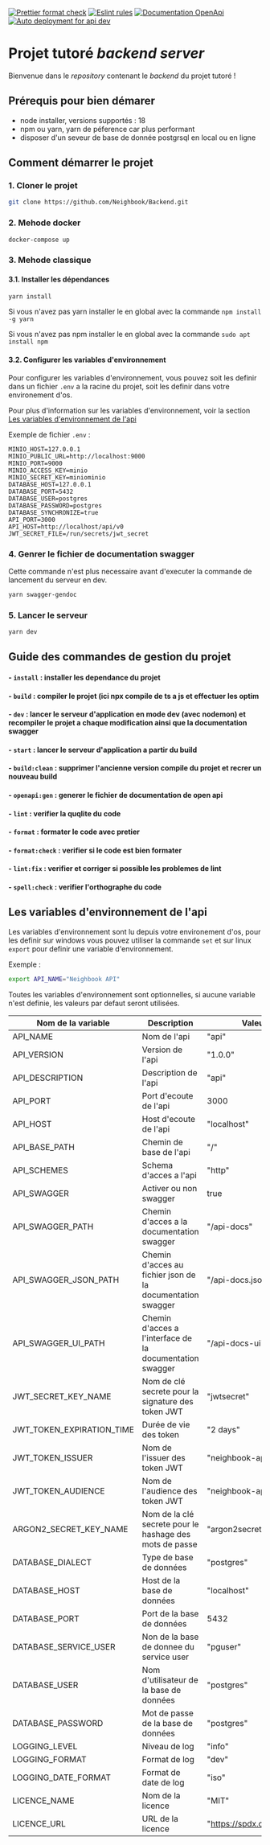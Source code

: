 [![Prettier format check](https://github.com/Neighbook/Backend/actions/workflows/prettier_format.yml/badge.svg)](https://github.com/Neighbook/Backend/actions/workflows/prettier_format.yml) [![Eslint rules](https://github.com/Neighbook/Backend/actions/workflows/eslint_check.yml/badge.svg)](https://github.com/Neighbook/Backend/actions/workflows/eslint_check.yml)  [![Documentation OpenApi](https://github.com/Neighbook/Backend/actions/workflows/doc.yml/badge.svg)](https://github.com/Neighbook/Backend/actions/workflows/doc.yml)  [![Auto deployment for api dev](https://github.com/Neighbook/Backend/actions/workflows/api-nh-dev-server-AutoDeployTrigger-21d2a4b3-bc36-48db-a917-073d48ac215a.yml/badge.svg)](https://github.com/Neighbook/Backend/actions/workflows/api-nh-dev-server-AutoDeployTrigger-21d2a4b3-bc36-48db-a917-073d48ac215a.yml)

# Projet tutoré _backend server_

Bienvenue dans le _repository_ contenant le _backend_ du projet tutoré !

## Prérequis pour bien démarer

-   node installer, versions supportés : 18
-   npm ou yarn, yarn de péference car plus performant
-   disposer d'un seveur de base de donnée postgrsql en local ou en ligne

## Comment démarrer le projet

### 1. Cloner le projet

```bash
git clone https://github.com/Neighbook/Backend.git
```

### 2. Mehode docker

```bash
docker-compose up
```

### 3. Mehode classique



#### 3.1. Installer les dépendances

```bash
yarn install
```
Si vous n'avez pas yarn installer le en global avec la commande `npm install -g yarn`

Si vous n'avez pas npm installer le en global avec la commande `sudo apt install npm`

#### 3.2. Configurer les variables d'environnement

Pour configurer les variables d'environnement, vous pouvez soit les definir dans un fichier `.env` a la racine du projet, soit les definir dans votre environement d'os.

Pour plus d'information sur les variables d'environnement, voir la section [Les variables d'environnement de l'api](#les-variables-denvironnement-de-lapi)

Exemple de fichier `.env` :

```.env
MINIO_HOST=127.0.0.1
MINIO_PUBLIC_URL=http://localhost:9000
MINIO_PORT=9000
MINIO_ACCESS_KEY=minio
MINIO_SECRET_KEY=miniominio
DATABASE_HOST=127.0.0.1
DATABASE_PORT=5432
DATABASE_USER=postgres
DATABASE_PASSWORD=postgres
DATABASE_SYNCHRONIZE=true
API_PORT=3000
API_HOST=http://localhost/api/v0
JWT_SECRET_FILE=/run/secrets/jwt_secret
```

### 4. Genrer le fichier de documentation swagger

Cette commande n'est plus necessaire avant d'executer la commande de lancement du serveur en dev.

```bash
yarn swagger-gendoc
```

### 5. Lancer le serveur

```bash
yarn dev
```

##

## Guide des commandes de gestion du projet

#### - `install` : installer les dependance du projet

#### - `build` : compiler le projet (ici npx compile de ts a js et effectuer les optim
#### - `dev` : lancer le serveur d'application en mode dev (avec nodemon) et recompiler le projet a chaque modification ainsi que la documentation swagger

#### - `start` : lancer le serveur d'application a partir du build

#### - `build:clean` : supprimer l'ancienne version compile du projet et recrer un nouveau build

#### - `openapi:gen` : generer le fichier de documentation de open api

#### - `lint` : verifier la quqlite du code

#### - `format` : formater le code avec pretier

#### - `format:check` : verifier si le code est bien formater

#### - `lint:fix` : verifier et corriger si possible les problemes de lint

#### - `spell:check` : verifier l'orthographe du code



## Les variables d'environnement de l'api

Les variables d'environnement sont lu depuis votre environement d'os, pour les definir sur windows vous pouvez utiliser la commande `set` et sur linux `export` pour definir une variable d'environnement.

Exemple :

```bash
export API_NAME="Neighbook API"
```

Toutes les variables d'environnement sont optionnelles, si aucune variable n'est definie, les valeurs par defaut seront utilisées.


| Nom de la variable        | Description                                                | Valeur par defaut                      |
| ------------------------- | ---------------------------------------------------------- | -------------------------------------- |
| API_NAME                  | Nom de l'api                                               | "api"                                  |
| API_VERSION               | Version de l'api                                           | "1.0.0"                                |
| API_DESCRIPTION           | Description de l'api                                       | "api"                                  |
| API_PORT                  | Port d'ecoute de l'api                                     | 3000                                   |
| API_HOST                  | Host d'ecoute de l'api                                     | "localhost"                            |
| API_BASE_PATH             | Chemin de base de l'api                                    | "/"                                    |
| API_SCHEMES               | Schema d'acces a l'api                                     | "http"                                 |
| API_SWAGGER               | Activer ou non swagger                                     | true                                   |
| API_SWAGGER_PATH          | Chemin d'acces a la documentation swagger                  | "/api-docs"                            |
| API_SWAGGER_JSON_PATH     | Chemin d'acces au fichier json de la documentation swagger | "/api-docs.json"                       |
| API_SWAGGER_UI_PATH       | Chemin d'acces a l'interface de la documentation swagger   | "/api-docs-ui"                         |
| JWT_SECRET_KEY_NAME       | Nom de  clé secrete pour la signature des token JWT        | "jwtsecret"                            |
| JWT_TOKEN_EXPIRATION_TIME | Durée de vie des token                                     | "2 days"                               |
| JWT_TOKEN_ISSUER          | Nom de l'issuer des token JWT                              | "neighbook-api"                        |
| JWT_TOKEN_AUDIENCE        | Nom de l'audience des token JWT                            | "neighbook-api"                        |
| ARGON2_SECRET_KEY_NAME    | Nom de la clé secrete pour le hashage des mots de passe    | "argon2secret"                         |
| DATABASE_DIALECT          | Type de base de données                                    | "postgres"                             |
| DATABASE_HOST             | Host de la base de données                                 | "localhost"                            |
| DATABASE_PORT             | Port de la base de données                                 | 5432                                   |
| DATABASE_SERVICE_USER     | Non de la base de donnee du service user                   | "pguser"                               |
| DATABASE_USER             | Nom d'utilisateur de la base de données                    | "postgres"                             |
| DATABASE_PASSWORD         | Mot de passe de la base de données                         | "postgres"                             |
| LOGGING_LEVEL             | Niveau de log                                              | "info"                                 |
| LOGGING_FORMAT            | Format de log                                              | "dev"                                  |
| LOGGING_DATE_FORMAT       | Format de date de log                                      | "iso"                                  |
| LICENCE_NAME              | Nom de la licence                                          | "MIT"                                  |
| LICENCE_URL               | URL de la licence                                          | "https://spdx.org/licenses/MIT.html"   |

